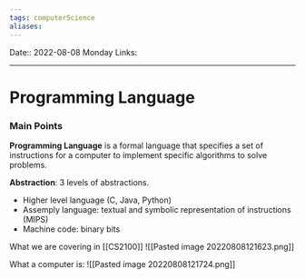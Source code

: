 ```yaml
---
tags: computerScience
aliases: 
---
```

Date:: 2022-08-08 Monday
Links: 
- - -
# Programming Language

### Main Points
**Programming Language** is a formal language that specifies a set of instructions for a computer to implement specific algorithms to solve problems.

**Abstraction**: 3 levels of abstractions.
- Higher level language (C, Java, Python)
- Assemply language: textual and symbolic representation of instructions (MIPS)
- Machine code: binary bits

What we are covering in [[CS2100]]
![[Pasted image 20220808121623.png]]

What a computer is:
![[Pasted image 20220808121724.png]]

